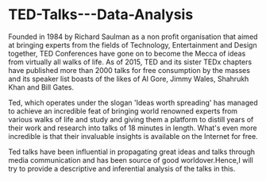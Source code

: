 # TED-Talks---Data-Analysis

Founded in 1984 by Richard Saulman as a non profit organisation that aimed at bringing experts from the fields of Technology, Entertainment and Design together, TED Conferences have gone on to become the Mecca of ideas from virtually all walks of life. As of 2015, TED and its sister TEDx chapters have published more than 2000 talks for free consumption by the masses and its speaker list boasts of the likes of Al Gore, Jimmy Wales, Shahrukh Khan and Bill Gates.

Ted, which operates under the slogan 'Ideas worth spreading' has managed to achieve an incredible feat of bringing world renowned experts from various walks of life and study and giving them a platform to distill years of their work and research into talks of 18 minutes in length. What's even more incredible is that their invaluable insights is available on the Internet for free.

Ted talks have been influential in propagating great ideas and talks through media communication and has been source of good worldover.Hence,I will try to provide a descriptive and inferential analysis of the talks in this.
